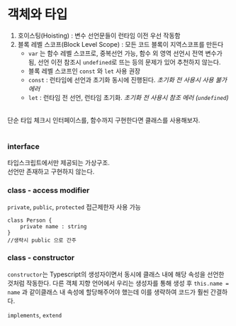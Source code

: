 # 객체와 타입

1. 호이스팅(Hoisting) : 변수 선언문들이 런타임 이전 우선 작동함
2. 블록 레벨 스코프(Block Level Scope) : 모든 코드 블록이 지역스코프를 만든다
    - `var` 는 함수 레벨 스코프로, 중복선언 가능, 함수 외 영역 선언시 전역 변수가 됨, 선언 이전 참조시 `undefined`로 뜨는 등의 문제가 있어 추천하지 않는다.
    - 블록 레벨 스코프인 `const` 와 `let` 사용 권장
    - `const` : 런타임에 선언과 초기화 동시에 진행된다. _초기화 전 사용시 사용 불가 에러_
    - `let` : 런타임 전 선언, 런타임 초기화. _초기화 전 사용시 참조 에러 (`undefined`)_

<br/>
단순 타입 체크시 인터페이스를, 함수까지 구현한다면 클래스를 사용해보자.  
<br/>
<br/>

### interface

타입스크립트에서만 제공되는 가상구조.  
선언만 존재하고 구현하지 않는다.

### class - access modifier

`private`, `public`, `protected` 접근제한자 사용 가능

```
class Person {
    private name : string
}
//생략시 public 으로 간주
```

### class - constructor

`constructor`는 Typescript의 생성자이면서 동시에 클래스 내에 해당 속성을 선언한 것처럼 작동한다. 다른 객체 지향 언어에서 우리는 생성자를 통해 생성 후 `this.name = name` 과 같이클래스 내 속성에 할당해주어야 했는데 이를 생략하여 코드가 훨씬 간결하다.

`implements`, `extend`
